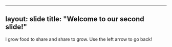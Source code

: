 
---
layout: slide
title: "Welcome to our second slide!"
---
I grow food to share and share to grow.
Use the left arrow to go back!
